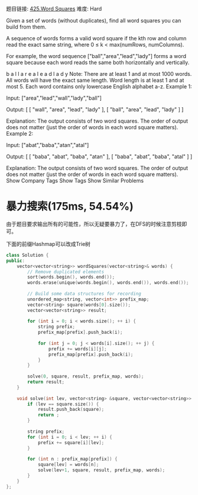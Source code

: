 题目链接: [425.Word Squares][1]
难度: Hard

Given a set of words (without duplicates), find all word squares you can build from them.

A sequence of words forms a valid word square if the kth row and column read the exact same string, where 0 ≤ k < max(numRows, numColumns).

For example, the word sequence ["ball","area","lead","lady"] forms a word square because each word reads the same both horizontally and vertically.

b a l l
a r e a
l e a d
l a d y
Note:
There are at least 1 and at most 1000 words.
All words will have the exact same length.
Word length is at least 1 and at most 5.
Each word contains only lowercase English alphabet a-z.
Example 1:

Input:
["area","lead","wall","lady","ball"]

Output:
[
  [ "wall",
    "area",
    "lead",
    "lady"
  ],
  [ "ball",
    "area",
    "lead",
    "lady"
  ]
]

Explanation:
The output consists of two word squares. The order of output does not matter (just the order of words in each word square matters).
Example 2:

Input:
["abat","baba","atan","atal"]

Output:
[
  [ "baba",
    "abat",
    "baba",
    "atan"
  ],
  [ "baba",
    "abat",
    "baba",
    "atal"
  ]
]

Explanation:
The output consists of two word squares. The order of output does not matter (just the order of words in each word square matters).
Show Company Tags
Show Tags
Show Similar Problems

# 暴力搜索(175ms, 54.54%)
由于题目要求输出所有的可能性，所以无疑要暴力了，在DFS的时候注意剪枝即可。

下面的前缀Hashmap可以改成Trie树

```cpp
class Solution {
public:
    vector<vector<string>> wordSquares(vector<string>& words) {
        // Remove duplicated elements
        sort(words.begin(), words.end());
        words.erase(unique(words.begin(), words.end()), words.end());
        
        // Build some data structures for recording
        unordered_map<string, vector<int>> prefix_map;
        vector<string> square(words[0].size());
        vector<vector<string>> result;
        
        for (int i = 0; i < words.size(); ++ i) {
            string prefix;
            prefix_map[prefix].push_back(i);
            
            for (int j = 0; j < words[i].size(); ++ j) {
                prefix += words[i][j];
                prefix_map[prefix].push_back(i);
            }
        }
        
        solve(0, square, result, prefix_map, words);
        return result;
    }
    
    void solve(int lev, vector<string> &square, vector<vector<string>> &result, unordered_map<string, vector<int>> &prefix_map, vector<string> &words) {
        if (lev == square.size()) {
            result.push_back(square);
            return ;
        }
        
        string prefix;
        for (int i = 0; i < lev; ++ i) {
            prefix += square[i][lev];
        }
        
        for (int n : prefix_map[prefix]) {
            square[lev] = words[n];
            solve(lev+1, square, result, prefix_map, words);
        }
    }
};
```

[1]: https://leetcode.com/problems/word-squares
